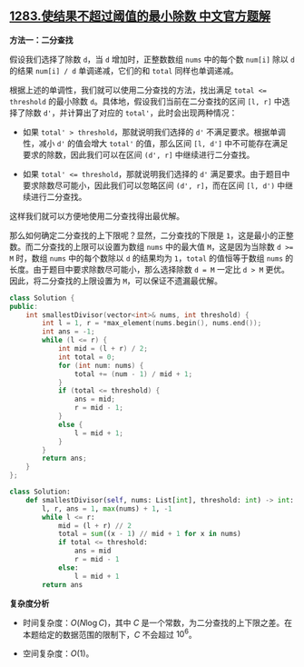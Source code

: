 ## [1283.使结果不超过阈值的最小除数 中文官方题解](https://leetcode.cn/problems/find-the-smallest-divisor-given-a-threshold/solutions/100000/shi-jie-guo-bu-chao-guo-yu-zhi-de-zui-xiao-chu-s-3)

**方法一：二分查找**

假设我们选择了除数 `d`，当 `d` 增加时，正整数数组 `nums` 中的每个数 `num[i]` 除以 `d` 的结果 `num[i] / d` 单调递减，它们的和 `total` 同样也单调递减。

根据上述的单调性，我们就可以使用二分查找的方法，找出满足 `total <= threshold` 的最小除数 `d`。具体地，假设我们当前在二分查找的区间 `[l, r]` 中选择了除数 `d'`，并计算出了对应的 `total'`，此时会出现两种情况：

- 如果 `total' > threshold`，那就说明我们选择的 `d'` 不满足要求。根据单调性，减小 `d'` 的值会增大 `total'` 的值，那么区间 `[l, d']` 中不可能存在满足要求的除数，因此我们可以在区间 `(d', r]` 中继续进行二分查找。

- 如果 `total' <= threshold`，那就说明我们选择的 `d'` 满足要求。由于题目中要求除数尽可能小，因此我们可以忽略区间 `(d', r]`，而在区间 `[l, d')` 中继续进行二分查找。

这样我们就可以方便地使用二分查找得出最优解。

那么如何确定二分查找的上下限呢？显然，二分查找的下限是 `1`，这是最小的正整数。而二分查找的上限可以设置为数组 `nums` 中的最大值 `M`，这是因为当除数 `d >= M` 时，数组 `nums` 中的每个数除以 `d` 的结果均为 `1`，`total` 的值恒等于数组 `nums` 的长度。由于题目中要求除数尽可能小，那么选择除数 `d = M` 一定比 `d > M` 更优。因此，将二分查找的上限设置为 `M`，可以保证不遗漏最优解。

```C++ [sol1]
class Solution {
public:
    int smallestDivisor(vector<int>& nums, int threshold) {
        int l = 1, r = *max_element(nums.begin(), nums.end());
        int ans = -1;
        while (l <= r) {
            int mid = (l + r) / 2;
            int total = 0;
            for (int num: nums) {
                total += (num - 1) / mid + 1;
            }
            if (total <= threshold) {
                ans = mid;
                r = mid - 1;
            }
            else {
                l = mid + 1;
            }
        }
        return ans;
    }
};
```

```Python [sol1]
class Solution:
    def smallestDivisor(self, nums: List[int], threshold: int) -> int:
        l, r, ans = 1, max(nums) + 1, -1
        while l <= r:
            mid = (l + r) // 2
            total = sum((x - 1) // mid + 1 for x in nums)
            if total <= threshold:
                ans = mid
                r = mid - 1
            else:
                l = mid + 1
        return ans
```

**复杂度分析**

- 时间复杂度：$O(N\log C)$，其中 $C$ 是一个常数，为二分查找的上下限之差。在本题给定的数据范围的限制下，$C$ 不会超过 $10^6$。

- 空间复杂度：$O(1)$。
